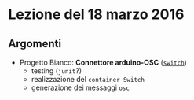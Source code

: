 # Lezione del 18 marzo 2016

## Argomenti

* Progetto Bianco: **Connettore arduino-OSC** ([`switch`](https://github.com/frabia/Switch))
  * testing (`junit`?)
  * realizzazione del `container Switch`
  * generazione dei messaggi `osc`
